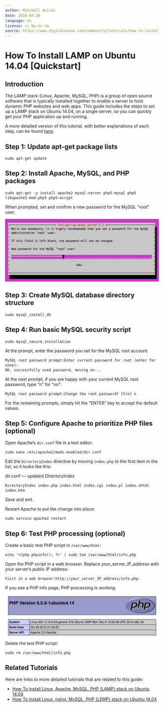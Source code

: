 ```yaml
---
author: Mitchell Anicas
date: 2016-03-28
language: en
license: cc by-nc-sa
source: https://www.digitalocean.com/community/tutorials/how-to-install-lamp-on-ubuntu-14-04-quickstart
---
```


# How To Install LAMP on Ubuntu 14.04 [Quickstart]

## Introduction

The LAMP stack (Linux, Apache, MySQL, PHP) is a group of open source software that is typically installed together to enable a server to host dynamic PHP websites and web apps. This guide includes the steps to set up a LAMP stack on Ubuntu 14.04, on a single server, so you can quickly get your PHP application up and running.

A more detailed version of this tutorial, with better explanations of each step, can be found [here](how-to-install-linux-apache-mysql-php-lamp-stack-on-ubuntu-14-04).

## Step 1: Update apt-get package lists

    sudo apt-get update

## Step 2: Install Apache, MySQL, and PHP packages

    sudo apt-get -y install apache2 mysql-server php5-mysql php5 libapache2-mod-php5 php5-mcrypt

When prompted, set and confirm a new password for the MySQL “root” user:

![Set MySQL root password](https://raw.githubusercontent.com/opendocs-md/do-tutorials-images/master/img/lamp_1404/mysql_password.png)

## Step 3: Create MySQL database directory structure

    sudo mysql_install_db

## Step 4: Run basic MySQL security script

    sudo mysql_secure_installation

At the prompt, enter the password you set for the MySQL root account:

    MySQL root password prompt:Enter current password for root (enter for none):
    OK, successfully used password, moving on...

At the next prompt, if you are happy with your current MySQL root password, type “n” for “no”:

    MySQL root password prompt:Change the root password? [Y/n] n

For the remaining prompts, simply hit the “ENTER” key to accept the default values.

## Step 5: Configure Apache to prioritize PHP files (optional)

Open Apache’s `dir.conf` file in a text editor:

    sudo nano /etc/apache2/mods-enabled/dir.conf

Edit the `DirectoryIndex` directive by moving `index.php` to the first item in the list, so it looks like this:

dir.conf — updated DirectoryIndex

    DirectoryIndex index.php index.html index.cgi index.pl index.xhtml index.htm

Save and exit.

Restart Apache to put the change into place:

    sudo service apache2 restart

## Step 6: Test PHP processing (optional)

Create a basic test PHP script in `/var/www/html`:

    echo '<?php phpinfo(); ?>' | sudo tee /var/www/html/info.php

Open the PHP script in a web browser. Replace your\_server\_IP\_address with your server’s public IP address:

    Visit in a web browser:http://your_server_IP_address/info.php

If you see a PHP info page, PHP processing is working:

![Example PHP info page](https://raw.githubusercontent.com/opendocs-md/do-tutorials-images/master/img/lamp_1404/phpinfo.png)

Delete the test PHP script:

    sudo rm /var/www/html/info.php

## Related Tutorials

Here are links to more detailed tutorials that are related to this guide:

- [How To Install Linux, Apache, MySQL, PHP (LAMP) stack on Ubuntu 14.04](how-to-install-linux-apache-mysql-php-lamp-stack-on-ubuntu-14-04)
- [How To Install Linux, nginx, MySQL, PHP (LEMP) stack on Ubuntu 14.04](how-to-install-linux-nginx-mysql-php-lemp-stack-on-ubuntu-14-04)
